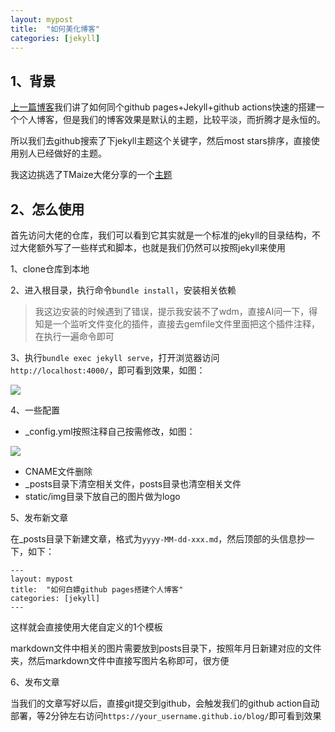 ```yaml
---
layout: mypost
title:  "如何美化博客"
categories: [jekyll]
---
```


## 1、背景
[上一篇博客](https://gujiangfei1221.github.io/blog/posts/2024/09/22/%E5%A6%82%E4%BD%95%E7%99%BD%E5%AB%96github-pages%E6%90%AD%E5%BB%BA%E4%B8%AA%E4%BA%BA%E5%8D%9A%E5%AE%A2.html)我们讲了如何同个github pages+Jekyll+github actions快速的搭建一个个人博客，但是我们的博客效果是默认的主题，比较平淡，而折腾才是永恒的。

所以我们去github搜索了下jekyll主题这个关键字，然后most stars排序，直接使用别人已经做好的主题。

我这边挑选了TMaize大佬分享的一个[主题](https://github.com/TMaize/tmaize-blog)

## 2、怎么使用
首先访问大佬的仓库，我们可以看到它其实就是一个标准的jekyll的目录结构，不过大佬额外写了一些样式和脚本，也就是我们仍然可以按照jekyll来使用

1、clone仓库到本地

2、进入根目录，执行命令`bundle install`，安装相关依赖

> 我这边安装的时候遇到了错误，提示我安装不了wdm，直接AI问一下，得知是一个监听文件变化的插件，直接去gemfile文件里面把这个插件注释，在执行一遍命令即可

3、执行`bundle exec jekyll serve`，打开浏览器访问`http://localhost:4000/`，即可看到效果，如图：

![](1.png)

4、一些配置

* _config.yml按照注释自己按需修改，如图：

![](2.png)

* CNAME文件删除
* _posts目录下清空相关文件，posts目录也清空相关文件
* static/img目录下放自己的图片做为logo

5、发布新文章

在_posts目录下新建文章，格式为`yyyy-MM-dd-xxx.md`，然后顶部的头信息抄一下，如下：
```angular2html
---
layout: mypost
title:  "如何白嫖github pages搭建个人博客"
categories: [jekyll]
---
```
这样就会直接使用大佬自定义的1个模板

markdown文件中相关的图片需要放到posts目录下，按照年月日新建对应的文件夹，然后markdown文件中直接写图片名称即可，很方便

6、发布文章

当我们的文章写好以后，直接git提交到github，会触发我们的github action自动部署，等2分钟左右访问`https://your_username.github.io/blog/`即可看到效果


